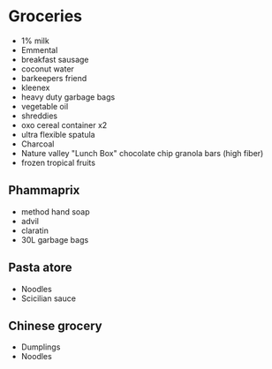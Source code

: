 
# Groceries

- 1% milk
- Emmental
- breakfast sausage
- coconut water
- barkeepers friend
- kleenex
- heavy duty garbage bags
- vegetable oil
- shreddies
- oxo cereal container x2
- ultra flexible spatula
- Charcoal
- Nature valley "Lunch Box" chocolate chip granola bars (high fiber)
- frozen tropical fruits

## Phammaprix

- method hand soap
- advil
- claratin
- 30L garbage bags

## Pasta atore

- Noodles
- Scicilian sauce

## Chinese grocery

- Dumplings
- Noodles
